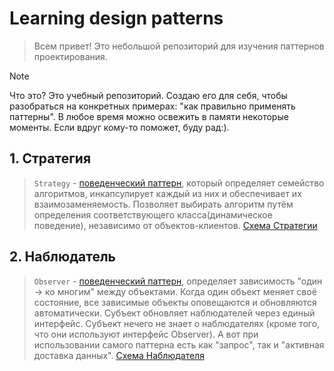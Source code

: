 # Learning design patterns

> Всем привет! Это небольшой репозиторий для изучения паттернов проектирования. 
> 

> [!NOTE]
> Что это? Это учебный репозиторий. Создаю его для себя, чтобы разобраться на конкретных примерах: "как правильно
> применять паттерны". В любое время можно освежить в памяти некоторые моменты. Если вдруг кому-то поможет, буду рад:).
> 

## 1. Стратегия

> `Strategy` - [поведенческий паттерн](https://github.com/Jon7even/learning-design-patterns/tree/main/strategy), 
> который определяет семейство алгоритмов, инкапсулирует каждый из них и обеспечивает их взаимозаменяемость. 
> Позволяет выбирать алгоритм путём определения соответствующего класса(динамическое поведение), 
> независимо от объектов-клиентов. 
> [Схема Стратегии](https://github.com/Jon7even/learning-design-patterns/tree/main/strategy/strategy.jpg)
>
>


## 2. Наблюдатель

> `Observer` - [поведенческий паттерн](https://github.com/Jon7even/learning-design-patterns/tree/main/observer),
> определяет зависимость "один -> ко многим" между объектами. Когда один объект меняет своё состояние, все 
> зависимые объекты оповещаются и обновляются автоматически. Субъект обновляет наблюдателей через единый интерфейс.
> Субъект нечего не знает о наблюдателях (кроме того, что они используют интерфейс Observer). А вот при использовании
> самого паттерна есть как "запрос", так и "активная доставка данных".
> [Схема Наблюдателя](https://github.com/Jon7even/learning-design-patterns/tree/main/observer/observer.jpg)
>
>

